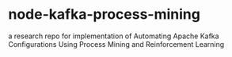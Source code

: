# node-kafka-process-mining
a research repo for implementation of Automating Apache Kafka Configurations Using Process Mining and Reinforcement Learning
